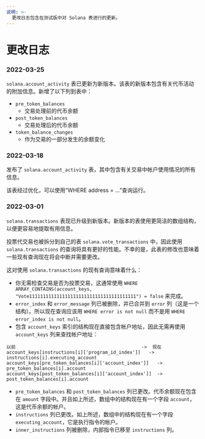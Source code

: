 ```yaml
---
说明: >-
  更改日志包含在测试版中对 Solana 表进行的更新。
---
```


# 更改日志

### 2022-03-25

`solana.account_activity` 表已更新为新版本。该表的新版本包含有关代币活动的附加信息。新增了以下列到表中：

* `pre_token_balances`
  * 交易处理前的代币余额
* `post_token_balances`
  * 交易处理后的代币余额
* `token_balance_changes`
  * 作为交易的一部分发生的余额变化

### 2022-03-18

发布了 `solana.account_activity` 表，其中包含有关交易中帐户使用情况的所有信息。

该表经过优化，可以使用“WHERE address = ...”查询运行。

### 2022-03-01

`solana.transactions` 表现已升级到新版本。新版本的表使用更简洁的数组结构，以便更容易地提取有用信息。

投票代交易也被拆分到自己的表 `solana.vote_transactions` 中，因此使用 `solana.transactions` 的查询将具有更好的性能。不幸的是，此表的修改也意味着一些现有查询现在将会中断并需要更改。

这对使用 `solana.transactions` 的现有查询意味着什么：

* 你无需检查交易是否为投票交易，这通常使用 `WHERE ARRAY_CONTAINS(account_keys, "Vote111111111111111111111111111111111111111") = false` 来完成。
* `error_index` 和 `error_message` 列已被删除，并已合并到 `error` 列（这是一个结构）。所以现在查询应该用 `WHERE error is not null` 而不是用 `WHERE error_index is not null`。
* 包含 `account_keys` 索引的结构现在直接包含帐户地址，因此无需再使用 `account_keys` 列来查找帐户地址：

```
以前                                             	->  现在
account_keys[instructions[i]['program_id_index']]  	->  instructions[i].executing_account
account_keys[pre_token_balances[i]['account_index']]   ->  pre_token_balances[i].account
account_keys[post_token_balances[i]['account_index']]  ->  post_token_balances[i].account
```

* `pre_token_balances` 和 `post_token_balances` 列已更改。代币余额现在包含在 `amount` 字段中。并且如上所述，数组中的结构现在有一个字段 `account`，这是代币余额的帐户。
* `instructions` 列已更改。如上所述，数组中的结构现在有一个字段 `executing_account`，它是执行指令的帐户。
* `inner_instructions` 列被删除，内部指令已移至 `instructions` 列。
